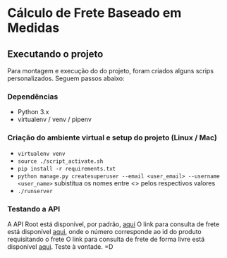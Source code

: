 # Cálculo de Frete Baseado em Medidas

## Executando o projeto

Para montagem e execução do do projeto, foram criados alguns scrips personalizados.
Seguem passos abaixo:

### Dependências

- Python 3.x
- virtualenv / venv / pipenv

### Criação do ambiente virtual e setup do projeto (Linux / Mac)

- `virtualenv venv`
- `source ./script_activate.sh`
- `pip install -r requirements.txt`
- `python manage.py createsuperuser --email <user_email> --username <user_name>` subistitua os nomes entre <> pelos respectivos valores
- `./runserver`

### Testando a API

A API Root está disponível, por padrão, [aqui](http://127.0.0.1:8000/api/v1/)
O link para consulta de frete está disponível [aqui](http://127.0.0.1:8000/api/v1/produtos/1/frete), onde o número corresponde ao id do produto requisitando o frete
O link para consulta de frete de forma livre está disponível [aqui](http://127.0.0.1:8000/api/v1/frete). Teste à vontade. =D
